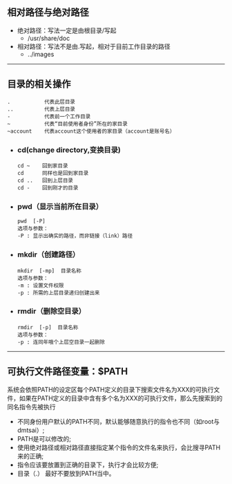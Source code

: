 ## 相对路径与绝对路径
- 绝对路径：写法一定是由根目录/写起
  - /usr/share/doc
- 相对路径：写法不是由.写起，相对于目前工作目录的路径
  - ../images
---
## 目录的相关操作
```
.           代表此层目录
..          代表上层目录
-           代表前一个工作目录
~           代表“目前使用者身份”所在的家目录
~account    代表account这个使用者的家目录（account是账号名）
```
- ### cd(change directory,变换目录)
  ```
  cd ~    回到家目录
  cd      同样也是回到家目录
  cd ..   回到上层目录
  cd -    回到刚才的目录
  ```
- ### pwd（显示当前所在目录）
  ```
  pwd  [-P]
  选项与参数：
  -P : 显示出确实的路径，而非链接（link）路径
  ```
- ### mkdir（创建路径）
  ```
  mkdir  [-mp]  目录名称
  选项与参数：
  -m : 设置文件权限
  -p : 所需的上层目录递归创建出来
  ```
- ### rmdir（删除空目录）
  ```
  rmdir  [-p]  目录名称
  选项与参数：
  -p : 连同年哦个上层空目录一起删除
  ```
---
## 可执行文件路径变量：$PATH
系统会依照PATH的设定区每个PATH定义的目录下搜索文件名为XXX的可执行文件，如果在PATH定义的目录中含有多个名为XXX的可执行文件，那么先搜索到的同名指令先被执行
- 不同身份用户默认的PATH不同，默认能够随意执行的指令也不同（如root与dmtsai）;
- PATH是可以修改的;
- 使用绝对路径或相对路径直接指定某个指令的文件名来执行，会比搜寻PATH来的正确;
- 指令应该要放置到正确的目录下，执行才会比较方便;
- 目录（.） 最好不要放到PATH当中。